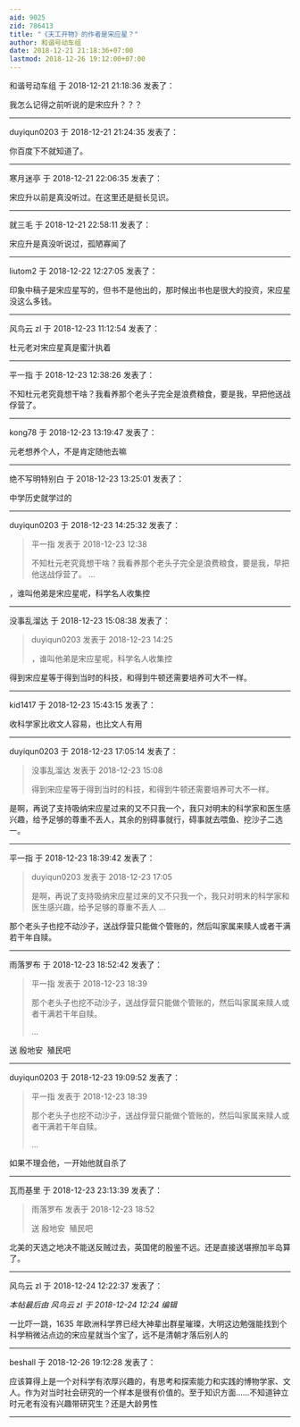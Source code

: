 ```yaml
---
aid: 9025
zid: 786413
title: "《天工开物》的作者是宋应星？"
author: 和谐号动车组
date: 2018-12-21 21:18:36+07:00
lastmod: 2018-12-26 19:12:00+07:00
---
```


和谐号动车组 于 2018-12-21 21:18:36 发表了：

我怎么记得之前听说的是宋应升？？？

---

duyiqun0203 于 2018-12-21 21:24:35 发表了：

你百度下不就知道了。

---

寒月迷亭 于 2018-12-21 22:06:35 发表了：

宋应升以前是真没听过。在这里还是挺长见识。

---

就三毛 于 2018-12-21 22:58:11 发表了：

宋应升是真没听说过，孤陋寡闻了

---

liutom2 于 2018-12-22 12:27:05 发表了：

印象中稿子是宋应星写的，但书不是他出的，那时候出书也是很大的投资，宋应星没这么多钱。

---

风鸟云 zl 于 2018-12-23 11:12:54 发表了：

杜元老对宋应星真是蜜汁执着

---

平一指 于 2018-12-23 12:38:26 发表了：

不知杜元老究竟想干啥？我看养那个老头子完全是浪费粮食，要是我，早把他送战俘营了。

---

kong78 于 2018-12-23 13:19:47 发表了：

元老想养个人，不是肯定随他去嘛

---

绝不写明特别白 于 2018-12-23 13:25:01 发表了：

中学历史就学过的

---

duyiqun0203 于 2018-12-23 14:25:32 发表了：

> 平一指 发表于 2018-12-23 12:38
>
> 不知杜元老究竟想干啥？我看养那个老头子完全是浪费粮食，要是我，早把他送战俘营了。 ...

，谁叫他弟是宋应星呢，科学名人收集控

---

没事乱溜达 于 2018-12-23 15:08:38 发表了：

> duyiqun0203 发表于 2018-12-23 14:25
>
> ，谁叫他弟是宋应星呢，科学名人收集控

得到宋应星等于得到当时的科技，和得到牛顿还需要培养可大不一样。

---

kid1417 于 2018-12-23 15:43:15 发表了：

收科学家比收文人容易，也比文人有用

---

duyiqun0203 于 2018-12-23 17:05:14 发表了：

> 没事乱溜达 发表于 2018-12-23 15:08
>
> 得到宋应星等于得到当时的科技，和得到牛顿还需要培养可大不一样。

是啊，再说了支持吸纳宋应星过来的又不只我一个，我只对明末的科学家和医生感兴趣，给予足够的尊重不丢人，其余的别碍事就行，碍事就去喂鱼、挖沙子二选一。

---

平一指 于 2018-12-23 18:39:42 发表了：

> duyiqun0203 发表于 2018-12-23 17:05
>
> 是啊，再说了支持吸纳宋应星过来的又不只我一个，我只对明末的科学家和医生感兴趣，给予足够的尊重不丢人 ...

那个老头子也挖不动沙子，送战俘营只能做个管账的，然后叫家属来赎人或者干满若干年自赎。

---

雨落罗布 于 2018-12-23 18:52:42 发表了：

> 平一指 发表于 2018-12-23 18:39
>
> 那个老头子也挖不动沙子，送战俘营只能做个管账的，然后叫家属来赎人或者干满若干年自赎。
>
> ...

送 殷地安&nbsp;&nbsp;殖民吧

---

duyiqun0203 于 2018-12-23 19:09:52 发表了：

> 平一指 发表于 2018-12-23 18:39
>
> 那个老头子也挖不动沙子，送战俘营只能做个管账的，然后叫家属来赎人或者干满若干年自赎。
>
> ...

如果不理会他，一开始他就自杀了

---

瓦而基里 于 2018-12-23 23:13:39 发表了：

> 雨落罗布 发表于 2018-12-23 18:52
>
> 送 殷地安&nbsp;&nbsp;殖民吧

北美的天选之地决不能送反贼过去，英国佬的殷鉴不远。还是直接送堪擦加半岛算了。

---

风鸟云 zl 于 2018-12-24 12:22:37 发表了：

_本帖最后由 风鸟云 zl 于 2018-12-24 12:24 编辑_

一比吓一跳，1635 年欧洲科学界已经大神辈出群星璀璨，大明这边勉强能找到个科学稍微沾点边的宋应星就当个宝了，远不是清朝才落后别人的

---

beshall 于 2018-12-26 19:12:28 发表了：

应该算得上是一个对科学有浓厚兴趣的，有思考和探索能力和实践的博物学家、文人。作为对当时社会研究的一个样本是很有价值的。至于知识方面……不知道钟立时元老有没有兴趣带研究生？还是大龄男性

---

